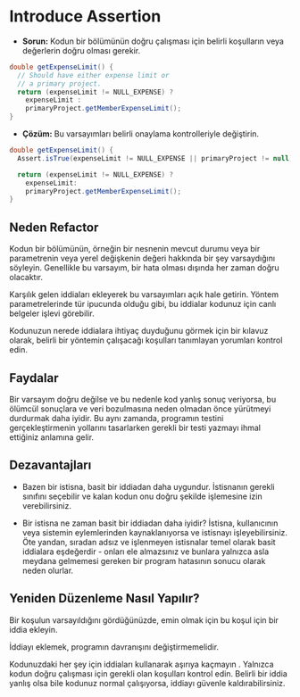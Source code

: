 # Introduce Assertion

- **Sorun:** Kodun bir bölümünün doğru çalışması için belirli koşulların veya değerlerin doğru olması gerekir.

```Java
double getExpenseLimit() {
  // Should have either expense limit or
  // a primary project.
  return (expenseLimit != NULL_EXPENSE) ?
    expenseLimit :
    primaryProject.getMemberExpenseLimit();
}
```

- **Çözüm:** Bu varsayımları belirli onaylama kontrolleriyle değiştirin.

```Java
double getExpenseLimit() {
  Assert.isTrue(expenseLimit != NULL_EXPENSE || primaryProject != null);

  return (expenseLimit != NULL_EXPENSE) ?
    expenseLimit:
    primaryProject.getMemberExpenseLimit();
}
```

## Neden Refactor

Kodun bir bölümünün, örneğin bir nesnenin mevcut durumu veya bir parametrenin veya yerel değişkenin değeri hakkında bir şey varsaydığını söyleyin. Genellikle bu varsayım, bir hata olması dışında her zaman doğru olacaktır.

Karşılık gelen iddiaları ekleyerek bu varsayımları açık hale getirin. Yöntem parametrelerinde tür ipucunda olduğu gibi, bu iddialar kodunuz için canlı belgeler işlevi görebilir.

Kodunuzun nerede iddialara ihtiyaç duyduğunu görmek için bir kılavuz olarak, belirli bir yöntemin çalışacağı koşulları tanımlayan yorumları kontrol edin.

## Faydalar

Bir varsayım doğru değilse ve bu nedenle kod yanlış sonuç veriyorsa, bu ölümcül sonuçlara ve veri bozulmasına neden olmadan önce yürütmeyi durdurmak daha iyidir. Bu aynı zamanda, programın testini gerçekleştirmenin yollarını tasarlarken gerekli bir testi yazmayı ihmal ettiğiniz anlamına gelir.

## Dezavantajları

- Bazen bir istisna, basit bir iddiadan daha uygundur. İstisnanın gerekli sınıfını seçebilir ve kalan kodun onu doğru şekilde işlemesine izin verebilirsiniz.

- Bir istisna ne zaman basit bir iddiadan daha iyidir? İstisna, kullanıcının veya sistemin eylemlerinden kaynaklanıyorsa ve istisnayı işleyebilirsiniz. Öte yandan, sıradan adsız ve işlenmeyen istisnalar temel olarak basit iddialara eşdeğerdir - onları ele almazsınız ve bunlara yalnızca asla meydana gelmemesi gereken bir program hatasının sonucu olarak neden olurlar.

## Yeniden Düzenleme Nasıl Yapılır?

Bir koşulun varsayıldığını gördüğünüzde, emin olmak için bu koşul için bir iddia ekleyin.

İddiayı eklemek, programın davranışını değiştirmemelidir.

Kodunuzdaki her şey için iddiaları kullanarak aşırıya kaçmayın . Yalnızca kodun doğru çalışması için gerekli olan koşulları kontrol edin. Belirli bir iddia yanlış olsa bile kodunuz normal çalışıyorsa, iddiayı güvenle kaldırabilirsiniz.